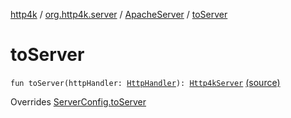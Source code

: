 [http4k](../../index.md) / [org.http4k.server](../index.md) / [ApacheServer](index.md) / [toServer](./to-server.md)

# toServer

`fun toServer(httpHandler: `[`HttpHandler`](../../org.http4k.core/-http-handler.md)`): `[`Http4kServer`](../-http4k-server/index.md) [(source)](https://github.com/http4k/http4k/blob/master/http4k-server-apache/src/main/kotlin/org/http4k/server/ApacheServer.kt#L67)

Overrides [ServerConfig.toServer](../-server-config/to-server.md)

